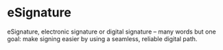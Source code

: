 # eSignature
eSignature, electronic signature or digital signature – many words but one goal: make signing easier by using a seamless, reliable digital path.
